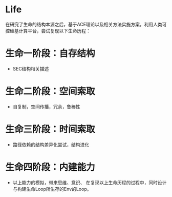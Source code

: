# Life
在研究了生命的结构本源之后，基于ACE理论以及相关方法实施方案，利用人类可控硅基计算平台，尝试复现以下生命历程： 
# 生命一阶段：自存结构 
- SEC结构相关描述 
# 生命二阶段：空间索取 
- 自复制，空间传播，冗余，鲁棒性 
# 生命三阶段：时间索取 
- 路径依赖的结构差异化尝试，结构进化 
# 生命四阶段：内建能力 
- 以上能力的模拟，带来思维、意识、  在复现以上生命历程的过程中，同时设计与构建生命Loop所生存的Env的Loop。
